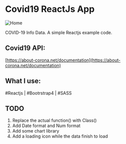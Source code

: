 # Covid19 ReactJs App
![Home](http://josemolinaresume.com/reactjs/covid19-reactjs-app.png)

COVID-19 Info Data. A simple Reactjs example code.

## Covid19 API: 
[https://about-corona.net/documentation](https://about-corona.net/documentation)

## What I use:
#Reactjs | #Bootrstrap4 | #SASS

## TODO

1. Replace the actual function() with Class()
2. Add Date format and Num format
3. Add some chart library 
4. Add a loading icon while the data finish to load
